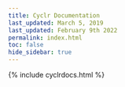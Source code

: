 ```yaml
---
title: Cyclr Documentation
last_updated: March 5, 2019
last_updated: February 9th 2022
permalink: index.html
toc: false
hide_sidebar: true
---
```

{% include cyclrdocs.html %}					

